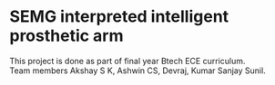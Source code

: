 # SEMG interpreted intelligent prosthetic arm

This project is done as part of final year Btech ECE curriculum. 
<br>
Team members Akshay S K, Ashwin CS, Devraj, Kumar Sanjay Sunil.   